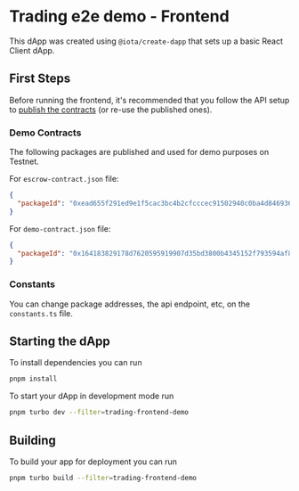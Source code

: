 # Trading e2e demo - Frontend

This dApp was created using `@iota/create-dapp` that sets up a basic React
Client dApp.

## First Steps

Before running the frontend, it's recommended that you follow the API setup to
[publish the contracts](../api/README.md) (or re-use the published ones).

### Demo Contracts

The following packages are published and used for demo purposes on Testnet.

For `escrow-contract.json` file:

```json
{
  "packageId": "0xead655f291ed9e1f5cac3bc4b2cfcccec91502940c0ba4d846936268964524c9"
}
```

For `demo-contract.json` file:

```json
{
  "packageId": "0x164183829178d7620595919907d35bd3800b4345152f793594af8b2ba252d58a"
}
```

### Constants

You can change package addresses, the api endpoint, etc, on the `constants.ts`
file.

## Starting the dApp

To install dependencies you can run

```bash
pnpm install
```

To start your dApp in development mode run

```bash
pnpm turbo dev --filter=trading-frontend-demo
```

## Building

To build your app for deployment you can run

```bash
pnpm turbo build --filter=trading-frontend-demo
```
